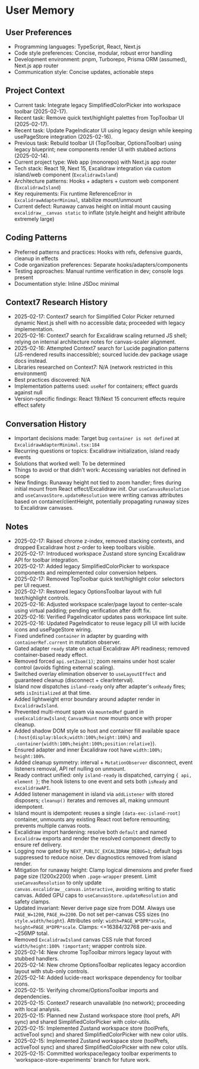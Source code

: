 ﻿---
applyTo: '**'
---

# User Memory

## User Preferences
- Programming languages: TypeScript, React, Next.js
- Code style preferences: Concise, modular, robust error handling
- Development environment: pnpm, Turborepo, Prisma ORM (assumed), Next.js app router
- Communication style: Concise updates, actionable steps

## Project Context
- Current task: Integrate legacy SimplifiedColorPicker into workspace toolbar (2025-02-17).
- Recent task: Remove quick text/highlight palettes from TopToolbar UI (2025-02-17).
- Recent task: Update PageIndicator UI using legacy design while keeping usePageStore integration (2025-02-16).
- Previous task: Rebuild toolbar UI (TopToolbar, OptionsToolbar) using legacy blueprint; new components render UI with stubbed actions (2025-02-14).
- Current project type: Web app (monorepo) with Next.js app router
- Tech stack: React 19, Next 15, Excalidraw integration via custom island/web component (`ExcalidrawIsland`)
- Architecture patterns: Hooks + adapters + custom web component (`ExcalidrawIsland`)
- Key requirements: Fix runtime ReferenceError in `ExcalidrawAdapterMinimal`, stabilize mount/unmount
 - Current defect: Runaway canvas height on initial mount causing `excalidraw__canvas static` to inflate (style.height and height attribute extremely large)

## Coding Patterns
- Preferred patterns and practices: Hooks with refs, defensive guards, cleanup in effects
- Code organization preferences: Separate hooks/adapters/components
- Testing approaches: Manual runtime verification in dev; console logs present
- Documentation style: Inline JSDoc minimal

## Context7 Research History
- 2025-02-17: Context7 search for Simplified Color Picker returned dynamic Next.js shell with no accessible data; proceeded with legacy implementation.
- 2025-02-16: Context7 search for Excalidraw scaling returned JS shell; relying on internal architecture notes for canvas-scaler alignment.
- 2025-02-16: Attempted Context7 search for Lucide pagination patterns (JS-rendered results inaccessible); sourced lucide.dev package usage docs instead.
- Libraries researched on Context7: N/A (network restricted in this environment)
- Best practices discovered: N/A
- Implementation patterns used: `useRef` for containers; effect guards against null
- Version-specific findings: React 19/Next 15 concurrent effects require effect safety

## Conversation History
- Important decisions made: Target bug `container is not defined` at `ExcalidrawAdapterMinimal.tsx:184`
- Recurring questions or topics: Excalidraw initialization, island ready events
- Solutions that worked well: To be determined
- Things to avoid or that didn't work: Accessing variables not defined in scope
 - New findings: Runaway height not tied to zoom handler; fires during initial mount from React effect/Excalidraw init. Our `useCanvasResolution` and `useCanvasStore.updateResolution` were writing canvas attributes based on container/clientHeight, potentially propagating runaway sizes to Excalidraw canvases.

## Notes
- 2025-02-17: Raised chrome z-index, removed stacking contexts, and dropped Excalidraw host z-order to keep toolbars visible.
- 2025-02-17: Introduced workspace Zustand store syncing Excalidraw API for toolbar integration.
- 2025-02-17: Added legacy SimplifiedColorPicker to workspace components and reimplemented color conversion helpers.
- 2025-02-17: Removed TopToolbar quick text/highlight color selectors per UI request.
- 2025-02-17: Restored legacy OptionsToolbar layout with full text/highlight controls.
- 2025-02-16: Adjusted workspace scaler/page layout to center-scale using virtual padding; pending verification after drift fix.
- 2025-02-16: Verified PageIndicator updates pass workspace lint suite.
- 2025-02-16: Updated PageIndicator to reuse legacy pill UI with lucide icons and usePageStore wiring.
- Fixed undefined `container` in adapter by guarding with `containerRef.current` in mutation observer.
- Gated adapter `ready` state on actual Excalidraw API readiness; removed container-based ready effect.
- Removed forced `api.setZoom(1)`; zoom remains under host scaler control (avoids fighting external scaling).
- Switched overlay elimination observer to `useLayoutEffect` and guaranteed cleanup (disconnect + clearInterval).
- Island now dispatches `island-ready` only after adapter's `onReady` fires; sets `isInitialized` at that time.
- Added lightweight error boundary around adapter render in `ExcalidrawIsland`.
- Prevented multi-mount spam via `mountedRef` guard in `useExcalidrawIsland`; `CanvasMount` now mounts once with proper cleanup.
- Added shadow DOM style so host and container fill available space (`:host{display:block;width:100%;height:100%}` and `.container{width:100%;height:100%;position:relative}`).
- Ensured adapter and inner Excalidraw root have `width:100%; height:100%`.
- Added cleanup symmetry: interval + `MutationObserver` disconnect, event listeners removal, API ref nulling on unmount.
- Ready contract unified: only `island-ready` is dispatched, carrying `{ api, element }`; the hook listens to one event and sets both `isReady` and `excalidrawAPI`.
- Added listener management in island via `addListener` with stored disposers; `cleanup()` iterates and removes all, making unmount idempotent.
- Island mount is idempotent: reuses a single `[data-exc-island-root]` container, unmounts any existing React root before remounting; prevents multiple canvas roots.
- Excalidraw import hardening: resolve both `default` and named `Excalidraw` exports and render the resolved component directly to ensure ref delivery.
- Logging now gated by `NEXT_PUBLIC_EXCALIDRAW_DEBUG=1`; default logs suppressed to reduce noise. Dev diagnostics removed from island render.
- Mitigation for runaway height: Clamp logical dimensions and prefer fixed page size (1200x2200) when `.page-wrapper` present. Limit `useCanvasResolution` to only update `canvas.excalidraw__canvas.interactive`, avoiding writing to static canvas. Added GPU caps to `useCanvasStore.updateResolution` and safety clamps.
 - Updated invariant: Never derive page size from DOM. Always use `PAGE_W=1200`, `PAGE_H=2200`. Do not set per-canvas CSS sizes (no `style.width/height`). Attributes only: `width=PAGE_W*DPR*scale`, `height=PAGE_H*DPR*scale`. Clamps: <=16384/32768 per-axis and ~256MP total.
 - Removed `ExcalidrawIsland` canvas CSS rule that forced `width/height:100% !important`; wrapper controls size.
- 2025-02-14: New chrome TopToolbar mirrors legacy layout with stubbed handlers.
- 2025-02-14: New chrome OptionsToolbar replicates legacy accordion layout with stub-only controls.
- 2025-02-14: Added lucide-react workspace dependency for toolbar icons.
- 2025-02-15: Verifying chrome/OptionsToolbar imports and dependencies.
- 2025-02-15: Context7 research unavailable (no network); proceeding with local analysis.
- 2025-02-15: Planned new Zustand workspace store (tool prefs, API sync) and shared SimplifiedColorPicker with color-utils.
- 2025-02-15: Implemented Zustand workspace store (toolPrefs, activeTool sync) and shared SimplifiedColorPicker with new color utils.
- 2025-02-15: Implemented Zustand workspace store (toolPrefs, activeTool sync) and shared SimplifiedColorPicker with new color utils.
- 2025-02-15: Committed workspace/legacy toolbar experiments to 'workspace-store-experiments' branch for future work.

